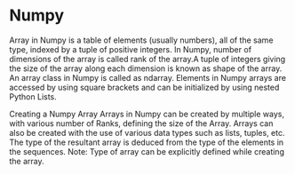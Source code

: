# Numpy
Array in Numpy is a table of elements (usually numbers), all of the same type, indexed by a tuple of positive integers. In Numpy, number of dimensions of the array is called rank of the array.A tuple of integers giving the size of the array along each dimension is known as shape of the array. An array class in Numpy is called as ndarray. Elements in Numpy arrays are accessed by using square brackets and can be initialized by using nested Python Lists.

Creating a Numpy Array
Arrays in Numpy can be created by multiple ways, with various number of Ranks, defining the size of the Array. Arrays can also be created with the use of various data types such as lists, tuples, etc. The type of the resultant array is deduced from the type of the elements in the sequences.
Note: Type of array can be explicitly defined while creating the array.
